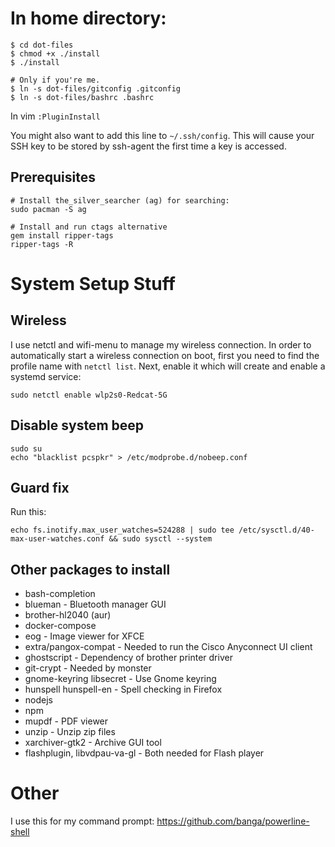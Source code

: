 # In home directory:
```
$ cd dot-files
$ chmod +x ./install
$ ./install

# Only if you're me.
$ ln -s dot-files/gitconfig .gitconfig
$ ln -s dot-files/bashrc .bashrc
```

In vim `:PluginInstall`

You might also want to add this line to `~/.ssh/config`. This will cause your SSH key to
be stored by ssh-agent the first time a key is accessed.

## Prerequisites
```
# Install the_silver_searcher (ag) for searching:
sudo pacman -S ag

# Install and run ctags alternative
gem install ripper-tags
ripper-tags -R
```

# System Setup Stuff
## Wireless
I use netctl and wifi-menu to manage my wireless connection. In order to automatically start a wireless connection on boot,
first you need to find the profile name with `netctl list`. Next, enable it which will create and enable a systemd service:

```
sudo netctl enable wlp2s0-Redcat-5G
```

## Disable system beep

```
sudo su
echo "blacklist pcspkr" > /etc/modprobe.d/nobeep.conf
```

## Guard fix
Run this:
```
echo fs.inotify.max_user_watches=524288 | sudo tee /etc/sysctl.d/40-max-user-watches.conf && sudo sysctl --system
```

## Other packages to install
* bash-completion
* blueman - Bluetooth manager GUI
* brother-hl2040 (aur)
* docker-compose
* eog - Image viewer for XFCE
* extra/pangox-compat	- Needed to run the Cisco Anyconnect UI client
* ghostscript - Dependency of brother printer driver
* git-crypt - Needed by monster
* gnome-keyring libsecret - Use Gnome keyring
* hunspell hunspell-en - Spell checking in Firefox
* nodejs
* npm
* mupdf - PDF viewer
* unzip - Unzip zip files
* xarchiver-gtk2 - Archive GUI tool
* flashplugin, libvdpau-va-gl - Both needed for Flash player

# Other
I use this for my command prompt: https://github.com/banga/powerline-shell
